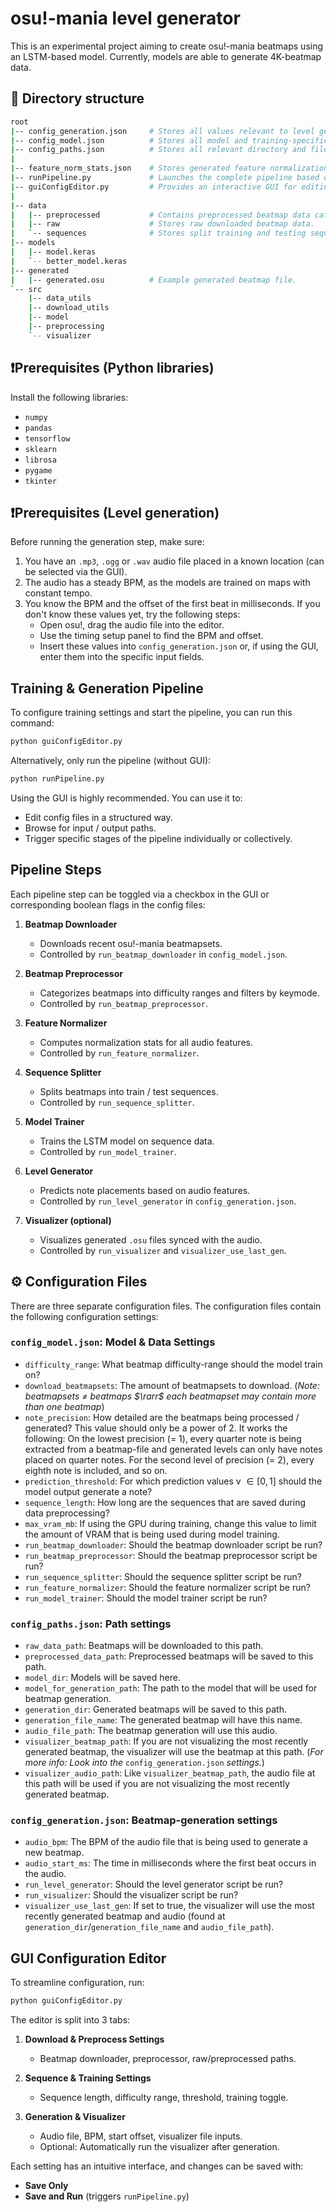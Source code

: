 # osu!-mania level generator

This is an experimental project aiming to create osu!-mania beatmaps using an LSTM-based model. Currently, models are able to generate 4K-beatmap data.


## 📁 Directory structure
```bash
root
|-- config_generation.json     # Stores all values relevant to level generation and the visualizer.
|-- config_model.json          # Stores all model and training-specific values.
|-- config_paths.json          # Stores all relevant directory and file paths.
|
|-- feature_norm_stats.json    # Stores generated feature normalization statistics.
|-- runPipeline.py             # Launches the complete pipeline based on the config files.
|-- guiConfigEditor.py         # Provides an interactive GUI for editing and executing pipeline steps.
|
|-- data
|   |-- preprocessed           # Contains preprocessed beatmap data categorized by difficulty.
|   |-- raw                    # Stores raw downloaded beatmap data.
|   `-- sequences              # Stores split training and testing sequences.
|-- models
|   |-- model.keras
|   `-- better_model.keras
|-- generated
|   |-- generated.osu          # Example generated beatmap file.
`-- src
    |-- data_utils
    |-- download_utils
    |-- model
    |-- preprocessing
    `-- visualizer
```


## ❗Prerequisites (Python libraries)
Install the following libraries:
- `numpy`
- `pandas`
- `tensorflow`
- `sklearn`
- `librosa`
- `pygame`
- `tkinter`


## ❗Prerequisites (Level generation)
Before running the generation step, make sure:
1. You have an `.mp3`, `.ogg` or `.wav` audio file placed in a known location (can be selected via the GUI).
2. The audio has a steady BPM, as the models are trained on maps with constant tempo.
3. You know the BPM and the offset of the first beat in milliseconds. If you don't know these values yet, try the following steps:
   - Open osu!, drag the audio file into the editor.
   - Use the timing setup panel to find the BPM and offset.
   - Insert these values into `config_generation.json` or, if using the GUI, enter them into the specific input fields.


## Training & Generation Pipeline
To configure training settings and start the pipeline, you can run this command:
```bash
python guiConfigEditor.py
```

Alternatively, only run the pipeline (without GUI):
```bash
python runPipeline.py
```

Using the GUI is highly recommended. You can use it to:
- Edit config files in a structured way.
- Browse for input / output paths.
- Trigger specific stages of the pipeline individually or collectively.


## Pipeline Steps
Each pipeline step can be toggled via a checkbox in the GUI or corresponding boolean flags in the config files:

1. **Beatmap Downloader**
   - Downloads recent osu!-mania beatmapsets.
   - Controlled by `run_beatmap_downloader` in `config_model.json`.

2. **Beatmap Preprocessor**
   - Categorizes beatmaps into difficulty ranges and filters by keymode.
   - Controlled by `run_beatmap_preprocessor`.

3. **Feature Normalizer**
   - Computes normalization stats for all audio features.
   - Controlled by `run_feature_normalizer`.

4. **Sequence Splitter**
   - Splits beatmaps into train / test sequences.
   - Controlled by `run_sequence_splitter`.

5. **Model Trainer**
   - Trains the LSTM model on sequence data.
   - Controlled by `run_model_trainer`.

6. **Level Generator**
   - Predicts note placements based on audio features.
   - Controlled by `run_level_generator` in `config_generation.json`.

7. **Visualizer (optional)**
   - Visualizes generated `.osu` files synced with the audio.
   - Controlled by `run_visualizer` and `visualizer_use_last_gen`.


## ⚙️ Configuration Files
There are three separate configuration files. The configuration files contain the following configuration settings: 

### `config_model.json`: Model & Data Settings
- `difficulty_range`: What beatmap difficulty-range should the model train on?
- `download_beatmapsets`: The amount of beatmapsets to download. (*Note: beatmapsets $\neq$ beatmaps $\rarr$ each beatmapset may contain more than one beatmap*)
- `note_precision`: How detailed are the beatmaps being processed / generated? This value should only be a power of 2. It works the following: On the lowest precision (= 1), every quarter note is being extracted from a beatmap-file and generated levels can only have notes placed on quarter notes. For the second level of precision (= 2), every eighth note is included, and so on.
- `prediction_threshold`: For which prediction values v $\in [0,1]$ should the model output generate a note?
- `sequence_length`: How long are the sequences that are saved during data preprocessing?
- `max_vram_mb`: If using the GPU during training, change this value to limit the amount of VRAM that is being used during model training.
- `run_beatmap_downloader`: Should the beatmap downloader script be run?
- `run_beatmap_preprocessor`: Should the beatmap preprocessor script be run?
- `run_sequence_splitter`: Should the sequence splitter script be run?
- `run_feature_normalizer`: Should the feature normalizer script be run?
- `run_model_trainer`: Should the model trainer script be run?

### `config_paths.json`: Path settings
- `raw_data_path`: Beatmaps will be downloaded to this path.
- `preprocessed_data_path`: Preprocessed beatmaps will be saved to this path.
- `model_dir`: Models will be saved here.
- `model_for_generation_path`: The path to the model that will be used for beatmap generation.
- `generation_dir`: Generated beatmaps will be saved to this path.
- `generation_file_name`: The generated beatmap will have this name.
- `audio_file_path`: The beatmap generation will use this audio.
- `visualizer_beatmap_path`: If you are not visualizing the most recently generated beatmap, the visualizer will use the beatmap at this path. (*For more info: Look into the* `config_generation.json` *settings.*)
- `visualizer_audio_path`: Like `visualizer_beatmap_path`, the audio file at this path will be used if you are not visualizing the most recently generated beatmap.

### `config_generation.json`: Beatmap-generation settings
- `audio_bpm`: The BPM of the audio file that is being used to generate a new beatmap.
- `audio_start_ms`: The time in milliseconds where the first beat occurs in the audio.
- `run_level_generator`: Should the level generator script be run?
- `run_visualizer`: Should the visualizer script be run?
- `visualizer_use_last_gen`: If set to true, the visualizer will use the most recently generated beatmap and audio (found at `generation_dir`/`generation_file_name` and `audio_file_path`).


## GUI Configuration Editor
To streamline configuration, run:

```bash
python guiConfigEditor.py
```

The editor is split into 3 tabs:

1. **Download & Preprocess Settings**
   - Beatmap downloader, preprocessor, raw/preprocessed paths.

2. **Sequence & Training Settings**
   - Sequence length, difficulty range, threshold, training toggle.

3. **Generation & Visualizer**
   - Audio file, BPM, start offset, visualizer file inputs.
   - Optional: Automatically run the visualizer after generation.

Each setting has an intuitive interface, and changes can be saved with:
- **Save Only**
- **Save and Run** (triggers `runPipeline.py`)
